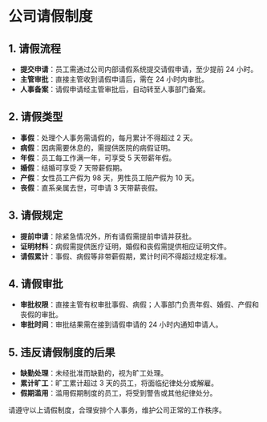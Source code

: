 # 公司请假制度

## 1. 请假流程	

- **提交申请**：员工需通过公司内部请假系统提交请假申请，至少提前 24 小时。
- **主管审批**：直接主管收到请假申请后，需在 24 小时内审批。
- **人事备案**：请假申请经主管审批后，自动转至人事部门备案。

## 2. 请假类型

- **事假**：处理个人事务需请假的，每月累计不得超过 2 天。
- **病假**：因病需要休息的，需提供医院的病假证明。
- **年假**：员工每工作满一年，可享受 5 天带薪年假。
- **婚假**：结婚可享受 7 天带薪假期。
- **产假**：女性员工产假为 98 天，男性员工陪产假为 10 天。
- **丧假**：直系亲属去世，可申请 3 天带薪丧假。

## 3. 请假规定

- **提前申请**：除紧急情况外，所有请假需提前申请并获批。
- **证明材料**：病假需提供医疗证明，婚假和丧假需提供相应证明文件。
- **请假累计**：事假、病假等非带薪假期，累计时间不得超过规定标准。

## 4. 请假审批

- **审批权限**：直接主管有权审批事假、病假；人事部门负责年假、婚假、产假和丧假的审批。
- **审批时间**：审批结果需在接到请假申请的 24 小时内通知申请人。

## 5. 违反请假制度的后果

- **缺勤处理**：未经批准而缺勤的，视为旷工处理。
- **累计旷工**：旷工累计超过 3 天的员工，将面临纪律处分或解雇。
- **假期滥用**：滥用假期制度的员工，将受到警告或其他纪律处分。

请遵守以上请假制度，合理安排个人事务，维护公司正常的工作秩序。
